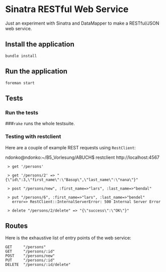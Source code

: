 # Sinatra RESTful Web Service

Just an experiment with Sinatra and DataMapper to make a RESTful/JSON web service.

## Install the application

`bundle install`

## Run the application

`foreman start`

## Tests
### Run the tests

###`rake` runs the whole testsuite.

### Testing with restclient 

Here are a couple of example REST requests using `RestClient`:

 ndonko@ndonko:~/B5_Vorlesung/ABUCH$ restclient http://localhost:4567

     > get '/persons'
     
     > get '/persons/2' => "{\"id\":3,\"first_name\":\"Basop\",\"last_name\":\"nana\"}" 
     
     > post "/persons/new", :first_name=>"lars", :last_name=>"bendal"
     
     > put "/persons/6", :first_name=>"lars", :last_name=>"bendel"
       error=> RestClient::InternalServerError: 500 Internal Server Error
       
     > delete "/persons/2/delete" => "{\"success\":\"OK\"}"
   
## Routes

Here is the exhaustive list of entry points of the web service:

    GET     "/persons"
    GET     "/persons/:id"
    POST    "/persons/new"
    PUT     "/persons/:id"
    DELETE  "/persons/:id/delete"

